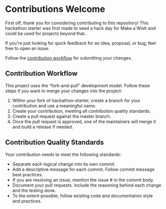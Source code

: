 # Contributions Welcome
First off, thank you for considering contributing to this repository! This hackathon starter was first made to seed a hack day for Make a Wish and could be used for projects beyond that..

If you're just looking for quick feedback for an idea, proposal, or bug, feel free to open an issue.

Follow the [contribution workflow](#contribution-workflow) for submitting your changes.

## Contribution Workflow
This project uses the “fork-and-pull” development model. Follow these steps if you want to merge your changes into the project:

1. Within your fork of hackathon-starter, create a branch for your contribution and use a meaningful name.
2. Create your contribution, meeting all contribution quality standards.
3. Create a pull request against the master branch.
4. Once the pull request is approved, one of the maintainers will merge it and build a release if needed.

## Contribution Quality Standards
Your contribution needs to meet the following standards:

- Separate each logical change into its own commit.
- Add a descriptive message for each commit. Follow commit message best practices.
- If you are resolving an issue, mention the issue # in the commit body.
- Document your pull requests. Include the reasoning behind each change and the testing done.
- To the extent possible, follow existing code and documentation style and practices.

